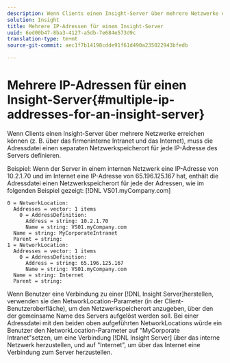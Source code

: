 ```yaml
---
description: Wenn Clients einen Insight-Server über mehrere Netzwerke erreichen können (z. B. über das firmeninterne Intranet und das Internet), muss die Adressdatei einen separaten Netzwerkspeicherort für jede IP-Adresse des Servers definieren.
solution: Insight
title: Mehrere IP-Adressen für einen Insight-Server
uuid: 6ed00b47-8ba3-4127-a5db-7e684e573d9c
translation-type: tm+mt
source-git-commit: aec1f7b14198cdde91f61d490a235022943bfedb

---
```



# Mehrere IP-Adressen für einen Insight-Server{#multiple-ip-addresses-for-an-insight-server}

Wenn Clients einen Insight-Server über mehrere Netzwerke erreichen können (z. B. über das firmeninterne Intranet und das Internet), muss die Adressdatei einen separaten Netzwerkspeicherort für jede IP-Adresse des Servers definieren.

Beispiel: Wenn der Server in einem internen Netzwerk eine IP-Adresse von 10.2.1.70 und im Internet eine IP-Adresse von 65.196.125.167 hat, enthält die Adressdatei einen Netzwerkspeicherort für jede der Adressen, wie im folgenden Beispiel gezeigt: [!DNL VS01.myCompany.com]

```
0 = NetworkLocation: 
  Addresses = vector: 1 items
    0 = AddressDefinition: 
      Address = string: 10.2.1.70
      Name = string: VS01.myCompany.com
  Name = string: MyCorporateIntranet
  Parent = string: 
1 = NetworkLocation: 
  Addresses = vector: 1 items
    0 = AddressDefinition: 
      Address = string: 65.196.125.167
      Name = string: VS01.myCompany.com
  Name = string: Internet
  Parent = string:
```

Wenn Benutzer eine Verbindung zu einer [!DNL Insight Server]herstellen, verwenden sie den NetworkLocation-Parameter (in der Client-Benutzeroberfläche), um den Netzwerkspeicherort anzugeben, über den der gemeinsame Name des Servers aufgelöst werden soll. Bei einer Adressdatei mit den beiden oben aufgeführten NetworkLocations würde ein Benutzer den NetworkLocation-Parameter auf &quot;MyCorporate Intranet&quot;setzen, um eine Verbindung [!DNL Insight Server] über das interne Netzwerk herzustellen, und auf &quot;Internet&quot;, um über das Internet eine Verbindung zum Server herzustellen.
